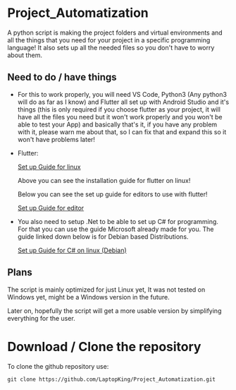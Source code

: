 # Project_Automatization
A python script is making the project folders and virtual environments and all the things that you need for your project in a specific programming language! It also sets up all the needed files so you don't have to worry about them. 

## Need to do / have things
- For this to work properly, you will need VS Code, Python3 (Any python3 will do as far as I know) and Flutter all set up with Android Studio and it's things (this is only required if you choose flutter as your project, it will have all the files you need but it won't work properly and you won't be able to test your App) and basically that's it, if you have any problem with it, please warn me about that, so I can fix that and expand this so it won't have problems later!

- Flutter:
	
	[Set up Guide for linux](https://flutter.dev/docs/get-started/install/linux)
	
	Above you can see the installation guide for flutter on linux!

	Below you can see the set up guide for editors to use with flutter!
	
	[Set up Guide for editor](https://flutter.dev/docs/get-started/editor?tab=vscode)
	


- You also need to setup .Net to be able to set up C# for programming. For that you can use the guide Microsoft already made for you. The guide linked down below is for Debian based Distributions.

	[Set up Guide for C# on linux (Debian)](https://docs.microsoft.com/hu-hu/dotnet/core/install/linux-debian)


## Plans
The script is mainly optimized for just Linux yet, It was not tested on Windows yet, might be a Windows version in the future.

Later on, hopefully the script will get a more usable version by simplifying everything for the user.

# Download / Clone the repository

To clone the github repository use:
```html
git clone https://github.com/LaptopKing/Project_Automatization.git
```
